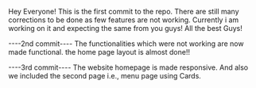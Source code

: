 Hey Everyone!
This is the first commit to the repo. There are still many corrections to be done as few features are not working. Currently i am working on it and expecting the same from you guys!
All the best Guys!

----2nd commit----
The functionalities which were not working are now made functional. the home page layout is almost done!!

----3rd commit----
The website homepage is made responsive. And also we included the second page i.e., menu page using Cards.
